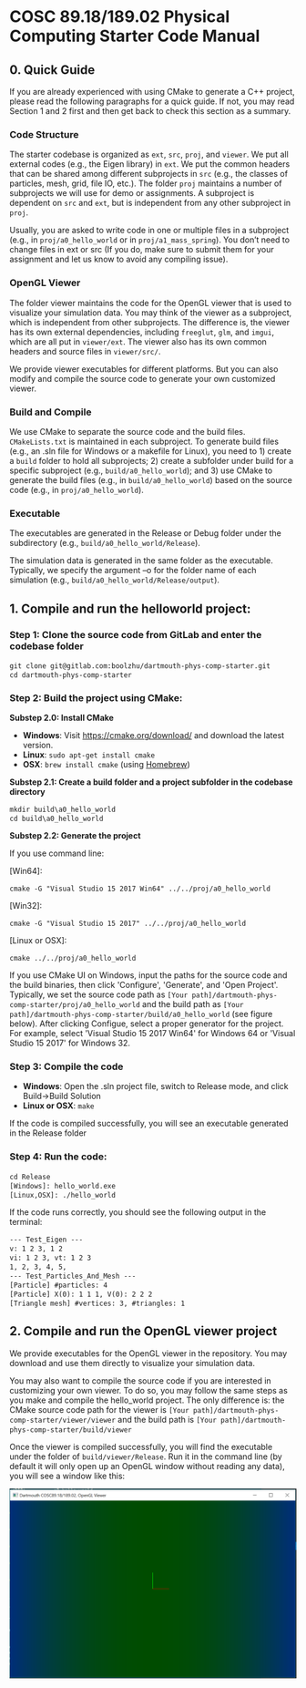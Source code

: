 # COSC 89.18/189.02 Physical Computing Starter Code Manual

## 0. Quick Guide

If you are already experienced with using CMake to generate a C++ project, please read the following paragraphs for a quick guide. If not, you may read Section 1 and 2 first and then get back to check this section as a summary.

### Code Structure

The starter codebase is organized as `ext`, `src`, `proj`, and `viewer`. We put all external codes (e.g., the Eigen library) in `ext`. We put the common headers that can be shared among different subprojects in `src` (e.g., the classes of particles, mesh, grid, file IO, etc.). The folder `proj` maintains a number of subprojects we will use for demo or assignments. A subproject is dependent on `src` and `ext`, but is independent from any other subproject in `proj`.

Usually, you are asked to write code in one or multiple files in a subproject (e.g., in `proj/a0_hello_world` or in `proj/a1_mass_spring`). You don’t need to change files in ext or src (If you do, make sure to submit them for your assignment and let us know to avoid any compiling issue).

### OpenGL Viewer

The folder viewer maintains the code for the OpenGL viewer that is used to visualize your simulation data. You may think of the viewer as a subproject, which is independent from other subprojects. The difference is, the viewer has its own external dependencies, including `freeglut`, `glm`, and `imgui`, which are all put in `viewer/ext`. The viewer also has its own common headers and source files in `viewer/src/`.

We provide viewer executables for different platforms. But you can also modify and compile the source code to generate your own customized viewer.

### Build and Compile

We use CMake to separate the source code and the build files. `CMakeLists.txt` is maintained in each subproject. To generate build files (e.g., an .sln file for Windows or a makefile for Linux), you need to 1) create a `build` folder to hold all subprojects; 2) create a subfolder under build for a specific subproject (e.g., `build/a0_hello_world`); and 3) use CMake to generate the build files (e.g., in `build/a0_hello_world`) based on the source code (e.g., in `proj/a0_hello_world`).

### Executable

The executables are generated in the Release or Debug folder under the subdirectory (e.g., `build/a0_hello_world/Release`).

The simulation data is generated in the same folder as the executable. Typically, we specify the argument –o for the folder name of each simulation (e.g., `build/a0_hello_world/Release/output`).

## 1. Compile and run the helloworld project:

### Step 1: Clone the source code from GitLab and enter the codebase folder

    git clone git@gitlab.com:boolzhu/dartmouth-phys-comp-starter.git
    cd dartmouth-phys-comp-starter

### Step 2: Build the project using CMake:

**Substep 2.0: Install CMake**

- **Windows**: Visit https://cmake.org/download/ and download the latest version.
- **Linux**: `sudo apt-get install cmake`
- **OSX**: `brew install cmake` (using [Homebrew](https://brew.sh/))

**Substep 2.1: Create a build folder and a project subfolder in the codebase directory**

    mkdir build\a0_hello_world
    cd build\a0_hello_world


**Substep 2.2: Generate the project**

If you use command line: 

[Win64]:

    cmake -G "Visual Studio 15 2017 Win64" ../../proj/a0_hello_world

[Win32]:

    cmake -G "Visual Studio 15 2017" ../../proj/a0_hello_world

[Linux or OSX]:

    cmake ../../proj/a0_hello_world

If you use CMake UI on Windows, input the paths for the source code and the build binaries, then click 'Configure', 'Generate', and 'Open Project'. Typically, we set the source code path as `[Your path]/dartmouth-phys-comp-starter/proj/a0_hello_world` and the build path as `[Your path]/dartmouth-phys-comp-starter/build/a0_hello_world` (see figure below). After clicking Configue, select a proper generator for the project. For example, select 'Visual Studio 15 2017 Win64' for Windows 64 or 'Visual Studio 15 2017' for Windows 32.

### Step 3: Compile the code

- **Windows**: Open the .sln project file, switch to Release mode, and click Build->Build Solution
- **Linux or OSX**: `make`

If the code is compiled successfully, you will see an executable generated in the Release folder

### Step 4: Run the code:

    cd Release
    [Windows]: hello_world.exe
    [Linux,OSX]: ./hello_world

If the code runs correctly, you should see the following output in the terminal: 

    --- Test_Eigen ---
    v: 1 2 3, 1 2
    vi: 1 2 3, vt: 1 2 3
    1, 2, 3, 4, 5,
    --- Test_Particles_And_Mesh ---
    [Particle] #particles: 4
    [Particle] X(0): 1 1 1, V(0): 2 2 2
    [Triangle mesh] #vertices: 3, #triangles: 1

## 2. Compile and run the OpenGL viewer project

We provide executables for the OpenGL viewer in the repository. You may download and use them directly to visualize your simulation data.

You may also want to compile the source code if you are interested in customizing your own viewer. To do so, you may follow the same steps as you make and compile the hello_world project. The only difference is: the CMake source code path for the viewer is `[Your path]/dartmouth-phys-comp-starter/viewer/viewer` and the build path is `[Your path]/dartmouth-phys-comp-starter/build/viewer`

Once the viewer is compiled successfully, you will find the executable under the folder of `build/viewer/Release`. Run it in the command line (by default it will only open up an OpenGL window without reading any data), you will see a window like this:

![OpenGL Viewer](doc/img/default_viewer.png)